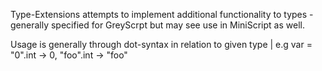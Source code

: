 Type-Extensions attempts to implement additional functionality to types - generally specified for GreyScrpt but may see use in MiniScript as well.

Usage is generally through dot-syntax in relation to given type | e.g var = "0".int -> 0, "foo".int -> "foo"
